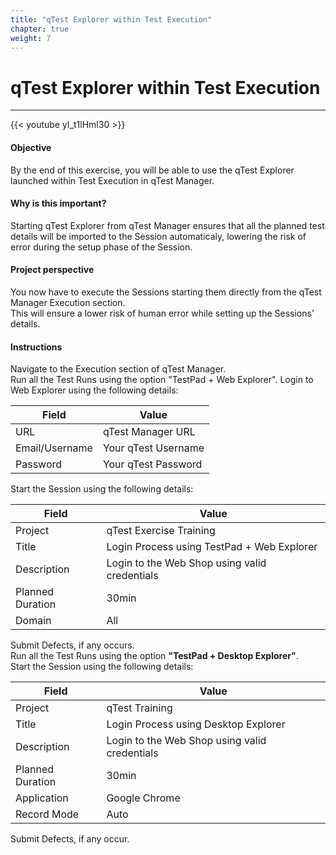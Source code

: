```yaml
---
title: "qTest Explorer within Test Execution"
chapter: true
weight: 7
---
```



# qTest Explorer within Test Execution 
----

{{< youtube yI_t1lHml30 >}}   

#### Objective   
By the end of this exercise, you will be able to use the qTest Explorer launched within Test Execution in qTest Manager.
   
#### Why is this important?    
Starting qTest Explorer from qTest Manager ensures that all the planned test details will be imported to the Session
automaticaly, lowering the risk of error during the setup phase of the Session.   

#### Project perspective   
You now have to execute the Sessions starting them directly from the qTest Manager Execution section.   
This will ensure a lower risk of human error while setting up the Sessions' details.   

#### Instructions   
Navigate to the Execution section of qTest Manager.   
Run all the Test Runs using the option "TestPad + Web Explorer". 
Login to Web Explorer using the following details:  

| Field | Value |
| ---- | ---- |
| URL | qTest Manager URL |
| Email/Username | Your qTest Username |
| Password | Your qTest Password |   

Start the Session using the following details:   

| Field | Value |
| ---- | ---- |
| Project | qTest Exercise Training |
| Title | Login Process using TestPad + Web Explorer |
| Description | Login to the Web Shop using valid credentials |
| Planned Duration | 30min |
| Domain | All |   

Submit Defects, if any occurs.   
Run all the Test Runs using the option **"TestPad + Desktop Explorer"**.   
Start the Session using the following details:   

| Field | Value |
| ---- | ---- |
| Project | qTest Training |
| Title | Login Process using Desktop Explorer |
| Description | Login to the Web Shop using valid credentials |
| Planned Duration | 30min |
| Application | Google Chrome |
| Record Mode | Auto |   

Submit Defects, if any occur.


